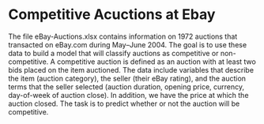 # Competitive Acuctions at Ebay

The file eBay-Auctions.xlsx contains information on 1972 auctions that transacted on eBay.com during May–June 2004. The goal is to use these data to build a model that will classify auctions as competitive or non-competitive. A competitive auction is defined as an auction with at least two bids placed on the item auctioned. The data include variables that describe the item (auction category), the seller (their eBay rating), and the auction terms that the seller selected (auction duration, opening price, currency, day-of-week of auction close). In addition, we have the price at which the auction closed. The task is to predict whether or not the auction will be competitive.
